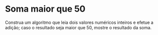 # Soma maior que 50
Construa um algoritmo que leia dois valores numéricos inteiros e efetue a adição; caso o resultado seja maior que 50, mostre o resultado da soma.
